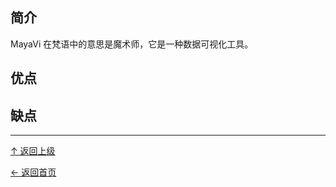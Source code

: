 ﻿
## 简介

MayaVi 在梵语中的意思是魔术师，它是一种数据可视化工具。

## 优点

## 缺点


----
[↑ 返回上级](https://github.com/asin929/linux-software/blob/master/Science-Education/Science-Education.md)

[← 返回首页](https://github.com/asin929/linux-software)
